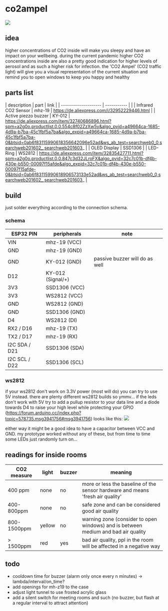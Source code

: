 # co2ampel

![](https://git.unhb.de/smash/co2ampel/raw/branch/master/IMG_20200831_221038.jpg)

## idea
higher concentrations of CO2 inside will make you sleepy and have an impact on your wellbeing. during the current pandemic higher CO2 concentrations inside are also a pretty good indication for higher levels of aerosol and as such a higher risk for infection. the 'CO2 Ampel' (CO2 traffic light) will give you a visual representation of the current situation and remind you to open windows to keep you happy and healthy

## parts list

| description          | part        | link |
| -------------------- | ----------- |      |
| Infrared CO2 Sensor  | mhz-19      | https://de.aliexpress.com/i/32952229446.html |
| Active piezzo buzzer | KY-012      | https://de.aliexpress.com/item/32740686896.html?spm=a2g0o.productlist.0.0.554c8f02ZzXw5y&algo_pvid=a49664ca-1685-4d9a-b7ba-45c1fbf5a7ba&algo_expid=a49664ca-1685-4d9a-b7ba-45c1fbf5a7ba-0&btsid=0ab6f83115990618356642096e52ad&ws_ab_test=searchweb0_0,searchweb201602_,searchweb201603_ |
| OLED Display         | SSD1306     |
| LED-Ring             | WS2812      | https://de.aliexpress.com/item/32835427711.html?spm=a2g0o.productlist.0.0.847c3d32JLroFX&algo_pvid=32c7c01b-df4b-430e-b550-00097f15afde&algo_expid=32c7c01b-df4b-430e-b550-00097f15afde-0&btsid=0ab6f83115990618906573133e52ad&ws_ab_test=searchweb0_0,searchweb201602_,searchweb201603_ |

## build

just solder everything according to the connection schema.

### schema

| ESP32 PIN     | peripherals       | note                           |
| ------------- | ----------------- | ------------------------------ |
| VIN           | mhz-19 (VCC)      |                                |
| GND           | mhz-19 (GND)      |                                |
| GND           | KY-012 (GND)      | passive buzzer will do as well |
| D12           | KY-012 (Signal/+) |                                |
| 3V3           | SSD1306 (VCC)     |                                |
| 3V3           | WS2812 (VCC)      |                                |
| GND           | WS2812 (GND)      |                                |
| GND           | SSD1306 (GND)     |                                |
| D4            | WS2812 (DI)       |                                |
| RX2 / D16     | mhz-19 (TX)       |                                | 
| TX2 / D17     | mhz-19 (RX)       |                                |
| I2C SDA / D21 | SSD1306 (SDA)     |                                |
| I2C SCL / D22 | SSD1306 (SCL)     |                                |

### ws2812
if your ws2812 don't work on 3.3V power (most will do) you can try to use 5V instead. there are plenty different ws2812 builds so ymmv... if the leds don't work with 5V try to add a pullup resistor to your data line and a diode towards D4 to raise your high level while protecting your GPIO (https://forum.arduino.cc/index.php?topic=578735.msg3941756#msg3941756)
looks like this:
![](https://git.unhb.de/smash/co2ampel/raw/branch/master/levelshifter.png)

either way it might be a good idea to have a capacitor between VCC and GND. my prototype worked without any of these, but from time to time some LEDs just randomly turn on...





## readings for inside rooms


| CO2 measure | light  | buzzer | meaning                                                                           |
| ----------- | ------ | ------ | --------------------------------------------------------------------------------- |
| 400 ppm     | none   | no     | more or less the baseline of the sensor hardware and means 'fresh air quality'    |
| 400-800ppm  | none   | no     | safe zone and can be considered good air quality                                  |
| 800-1500ppm | yellow | no     | warning zone (consider to open windows) and is between medium and bad air quality |
| > 1500ppm   | red    | yes       | bad air quality, ppl in the room will be affected in a negative way               |

 


## todo
 * cooldown time for buzzer (alarm only once every n minutes) -> lambda/interval/on_time?
 * add openings for mh-z19 to the case
 * adjust light tunnel to use frosted acrylic glass
 * add a silent switch for meeting rooms and such (no buzzer, but flash at a regular interval to attract attention)